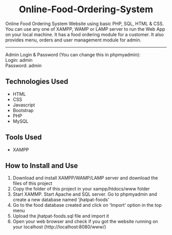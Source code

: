 <h1 align="center"> Online-Food-Ordering-System </h1>

Online Food Ordering System Website using basic PHP, SQL, HTML & CSS. You can use any one of XAMPP, WAMP or LAMP server to run the Web App on your local machine. It has a food ordering module for a customer. It also provides menu, orders and user management module for admin.

<hr>

Admin Login & Password (You can change this in phpmyadmin): <br>
Login: admin <br>
Password: admin <br>


## Technologies Used

<ul>
  <li>HTML</li>
  <li>CSS</li>
  <li>Javascript</li>
  <li>Bootstrap</li>
  <li>PHP</li>
  <li>MySQL</li>
</ul>

## Tools Used
<ul>
  <li>XAMPP</li>
</ul>

## How to Install and Use
1. Download and install XAMPP/WAMP/LAMP server and download the files of this project
2. Copy the folder of this project in your xampp/htdocs/www folder
3. Start XAMMP. Start Apache and SQL server. Go to phpmyadmin and create a new database named 'jhatpat-foods'
4. Go to the food database created and click on 'Import' option in the top menu
5. Upload the jhatpat-foods.sql file and import it
6. Open your web browser and check if you got the website running on your localhost (http://localhost:8080/www/)
